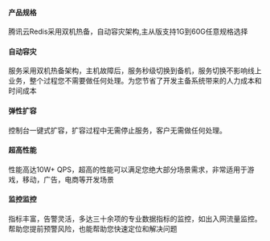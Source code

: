 
#### 产品规格
腾讯云Redis采用双机热备，自动容灾架构,主从版支持1G到60G任意规格选择

#### 自动容灾
服务采用双机热备架构，主机故障后，服务秒级切换到备机，服务切换不影响线上业务，整个过程您不需要做任何处理。为您节省了开发主备系统带来的人力成本和时间成本

#### 弹性扩容
控制台一键式扩容，扩容过程中无需停止服务，客户无需做任何处理。

#### 超高性能
性能高达10W+ QPS，超高的性能可以满足您绝大部分场景需求，非常适用于游戏，移动，广告，电商等开发场景

#### 监控监控
指标丰富，告警灵活，多达三十余项的专业数据指标的监控，如出入网流量监控。帮助您提前预警风险，也能帮助您快速定位和解决问题